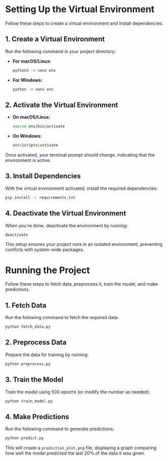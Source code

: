 # Setting Up the Virtual Environment

Follow these steps to create a virtual environment and install dependencies.

## 1. Create a Virtual Environment

Run the following command in your project directory:

- **For macOS/Linux:**
  ```sh
  python3 -m venv env
  ```
- **For Windows:**
  ```sh
  python -m venv env
  ```

## 2. Activate the Virtual Environment

- **On macOS/Linux:**
  ```sh
  source env/bin/activate
  ```
- **On Windows:**
  ```sh
  env\Scripts\activate
  ```

Once activated, your terminal prompt should change, indicating that the environment is active.

## 3. Install Dependencies

With the virtual environment activated, install the required dependencies:

```sh
pip install -r requirements.txt
```

## 4. Deactivate the Virtual Environment

When you're done, deactivate the environment by running:

```sh
deactivate
```

This setup ensures your project runs in an isolated environment, preventing conflicts with system-wide packages.

# Running the Project

Follow these steps to fetch data, preprocess it, train the model, and make predictions.

## 1. Fetch Data
Run the following command to fetch the required data:
```sh
python fetch_data.py
```

## 2. Preprocess Data
Prepare the data for training by running:
```sh
python preprocess.py
```

## 3. Train the Model
Train the model using 500 epochs (or modify the number as needed):
```sh
python train_model.py
```

## 4. Make Predictions
Run the following command to generate predictions:
```sh
python predict.py
```
This will create a `prediction_plot.png` file, displaying a graph comparing how well the model predicted the last 20% of the data it was given.

